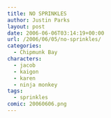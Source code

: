 ```yaml
---
title: NO SPRINKLES
author: Justin Parks
layout: post
date: 2006-06-06T03:14:19+00:00
url: /2006/06/05/no-sprinkles/
categories:
  - Chipmunk Bay
characters:
  - jacob
  - kaigon
  - karen
  - ninja monkey
tags:
  - sprinkles
comic: 20060606.png  
---
```

